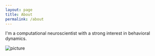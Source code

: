 ```yaml
---
layout: page
title: About
permalink: /about
---
```


I'm a computational neuroscientist with a strong interest in behavioral dynamics.

![picture](https://heikestein.github.io/assets/img/head.jpg)

